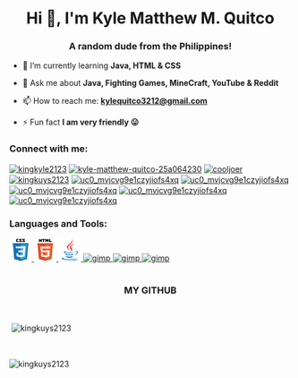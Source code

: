 <h1 align="center">Hi 👋, I'm Kyle Matthew M. Quitco</h1>
<h3 align="center">A random dude from the Philippines!</h3>

- 🌱 I’m currently learning **Java, HTML & CSS**

- 💬 Ask me about **Java, Fighting Games, MineCraft, YouTube & Reddit**

- 📫 How to reach me: **kylequitco3212@gmail.com**

- ⚡ Fun fact **I am very friendly 😛**

<h3 align="left">Connect with me:</h3>
<p align="left">
<a href="https://twitter.com/kingkyle2123" target="blank"><img align="center" src="https://freelogopng.com/images/all_img/1690643777twitter-x%20logo-png-white.png" alt="kingkyle2123" height="30" width="30" /></a>
<a href="https://linkedin.com/in/kyle-matthew-quitco-25a064230" target="blank"><img align="center" src="https://raw.githubusercontent.com/rahuldkjain/github-profile-readme-generator/master/src/images/icons/Social/linked-in-alt.svg" alt="kyle-matthew-quitco-25a064230" height="30" width="40" /></a>
<a href="https://fb.com/cooljoer" target="blank"><img align="center" src="https://raw.githubusercontent.com/rahuldkjain/github-profile-readme-generator/master/src/images/icons/Social/facebook.svg" alt="cooljoer" height="30" width="40" /></a>
<a href="https://instagram.com/kingkuys2123" target="blank"><img align="center" src="https://raw.githubusercontent.com/rahuldkjain/github-profile-readme-generator/master/src/images/icons/Social/instagram.svg" alt="kingkuys2123" height="30" width="40" /></a>
<a href="https://www.youtube.com/c/uc0_mvjcvg9e1czyjiofs4xq" target="blank"><img align="center" src="https://raw.githubusercontent.com/rahuldkjain/github-profile-readme-generator/master/src/images/icons/Social/youtube.svg" alt="uc0_mvjcvg9e1czyjiofs4xq" height="30" width="40" /></a>
<a href="https://www.tiktok.com/@kingkuys2123?lang=en" target="blank"><img align="center" src="https://static-00.iconduck.com/assets.00/tik-tok-icon-1024x1024-zwq641op.png" alt="uc0_mvjcvg9e1czyjiofs4xq" height="40" width="40" /></a>
<a href="https://www.reddit.com/user/KingKuys2123" target="blank"><img align="center" src="https://www.iconpacks.net/icons/2/free-reddit-logo-icon-2436-thumb.png" alt="uc0_mvjcvg9e1czyjiofs4xq" height="40" width="40" /></a>
<a href="https://www.twitch.tv/kingkuys2123" target="blank"><img align="center" src="https://cdn-icons-png.flaticon.com/512/5968/5968819.png" alt="uc0_mvjcvg9e1czyjiofs4xq" height="40" width="40" /></a>
<a href="https://steamcommunity.com/id/KingKuys2123/" target="blank"><img align="center" src="https://static-00.iconduck.com/assets.00/steam-icon-2048x2048-rbyixh0f.png" alt="uc0_mvjcvg9e1czyjiofs4xq" height="40" width="40" /></a>
</p>

<h3 align="left">Languages and Tools:</h3>
<p align="left"> <a href="https://www.w3schools.com/css/" target="_blank" rel="noreferrer"> <img src="https://raw.githubusercontent.com/devicons/devicon/master/icons/css3/css3-original-wordmark.svg" alt="css3" width="40" height="40"/> </a> <a href="https://www.w3.org/html/" target="_blank" rel="noreferrer"> <img src="https://raw.githubusercontent.com/devicons/devicon/master/icons/html5/html5-original-wordmark.svg" alt="html5" width="40" height="40"/> </a> <a href="https://www.java.com" target="_blank" rel="noreferrer"> <img src="https://raw.githubusercontent.com/devicons/devicon/master/icons/java/java-original.svg" alt="java" width="40" height="40"/> </a> <a href="https://www.gimp.org/" target="_blank" rel="noreferrer"> <img src="https://upload.wikimedia.org/wikipedia/commons/thumb/4/45/The_GIMP_icon_-_gnome.svg/1024px-The_GIMP_icon_-_gnome.svg.png" alt="gimp" width="40" height="40"/> </a> <a href="https://filmora.wondershare.net/filmora-video-editor.html" target="_blank" rel="noreferrer"> <img src="https://upload.wikimedia.org/wikipedia/commons/thumb/e/ec/Wondershare_filmora_logo.svg/800px-Wondershare_filmora_logo.svg.png" alt="gimp" width="40" height="40"/> </a> <a href="https://bootstrapstudio.io/" target="_blank" rel="noreferrer"> <img src="https://bootstrapstudio.io/assets/img/logo_128.png" alt="gimp" width="40" height="40"/> </a> </p>

<h1 align="center"></h1>
<h3 align="center">MY GITHUB</h3>
<br>
<p>&nbsp;<img align="center" src="https://github-readme-stats.vercel.app/api?username=kingkuys2123&show_icons=true&locale=en" alt="kingkuys2123" /></p>
<br>
<p><img align="center" src="https://github-readme-streak-stats.herokuapp.com/?user=kingkuys2123&" alt="kingkuys2123" /></p>

